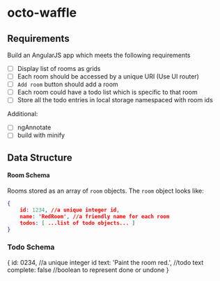 # octo-waffle

## Requirements 
Build an AngularJS app which meets the following requirements

- [ ] Display list of rooms as grids
- [ ] Each room should be accessed by a unique URI (Use UI router)
- [ ] `Add room` button should add a room
- [ ] Each room could have a todo list which is specific to that room
- [ ] Store all the todo entries in local storage namespaced with room ids

Additional:

- [ ] ngAnnotate
- [ ] build with minify

## Data Structure

#### Room Schema
Rooms stored as an array of `room` objects. The `room` object looks like:

```json
{
	id: 1234, //a unique integer id,
	name: 'RedRoom', //a friendly name for each room
	todos: [ ...list of todo objects... ]
}
```

### Todo Schema
{
	id: 0234, //a unique integer id
	text: 'Paint the room red.', //todo text
	complete: false //boolean to represent done or undone
}